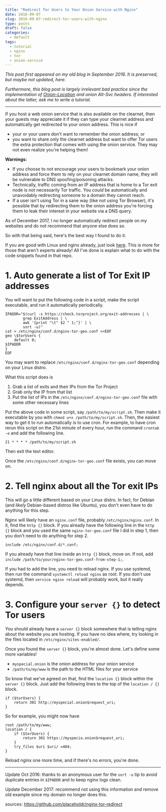 ```yaml
---
title: "Redirect Tor Users to Your Onion Service with Nginx"
date: 2016-09-07
slug: 2016-09-07-redirect-tor-users-with-nginx
type: posts
draft: false
categories:
  - default
tags:
  - tutorial
  - nginx
  - tor
  - onion-service
---
```


*This post first appeared on my old blog in September 2016. It is preserved,
but maybe not updated, here.*

*Furthermore, this blog post is largely irrelevant bad practice since the implementation of
[Onion-Location](https://community.torproject.org/onion-services/advanced/onion-location/)
and onion Alt-Svc headers. If interested about the latter, ask me to write a tutorial.*

---

If you host a web onion service that is also available on the clearnet, then
your guests may appreciate it if they can type your clearnet address and
automatically get redirected to your onion address. This is nice if

- your or your users don't want to remember the onion address; or
- you want to share only the clearnet address but want to offer Tor users the
  extra protection that comes with using the onion service. They may not even
  realize you're helping them!

**Warnings:**

- If you choose to *not* encourage your users to bookmark your onion
  address and force them to rely on your clearnet domain name, they will be
  vulnerable to DNS spoofing/poisoning attacks. 
- Technically, traffic coming from an IP address that is home to a Tor exit node
  is not necessarily Tor traffic. You _could_ be automatically and unavoidably
  redirecting someone to a domain they cannot reach.
- If a user isn't using Tor in a sane way (like not using Tor Browser), it's
  possible that by redirecting them to the onion address you're forcing them to
  leak their interest in your website via a DNS query.

As of December 2017, I no longer automatically redirect people on my websites
and do not recommend that anyone else does so.

So with that being said, here's the best way I found to do it.

If you are good with Linux and nginx already, just look
[here](https://github.com/placeholdr/nginx-tor-redirect). This is more for those
that aren't experts already! All I've done is explain what to do with the code
snippets found in that repo.

# 1. Auto generate a list of Tor Exit IP addresses

You will want to put the following code in a script, make the script executable,
and run it automatically periodically.

    IPADDR="$(curl -s https://check.torproject.org/exit-addresses | \
            grep ExitAddress | \
            awk '{print "\t" $2 " 1;"}' | \
            sort -u)"
    cat > /etc/nginx/conf.d/nginx-tor-geo.conf <<EOF
    geo \$torUsers {
        default 0;
    $IPADDR
    }
    EOF

You may want to replace `/etc/nginx/conf.d/nginx-tor-geo.conf` depending on your
Linux distro. 

What this script does is

1. Grab a list of exits and their IPs from the Tor Project
2. Grab only the IP from that list
3. Put the list of IPs in the `/etc/nginx/conf.d/nginx-tor-geo.conf` file with
   some other necessary lines

Put the above code in some script, say `/path/to/my/script.sh`. Then make it
executable by you with `chmod u+x /path/to/my/script.sh`. Then, the easiest way
to get it to run automatically is to use cron. For example, to have cron rerun
this script on the 21st minute of every hour, run the command `crontab -e` and
add the following line.

    21 * * * * /path/to/my/script.sh

Then exit the text editor.

Once the `/etc/nginx/conf.d/nginx-tor-geo.conf` file exists, you can move on.

# 2. Tell nginx about all the Tor exit IPs

This will go a little different based on your Linux distro. In fact, for Debian
(and *likely* Debian-based distros like Ubuntu), you don't even have to do
anything for this step. 

Nginx will likely have an `nginx.conf` file, probably `/etc/nginx/nginx.conf`.
In it, find the `http {}` block. If you already have the following line in the
`http {}` block and you used the same `nginx-tor-geo.conf` file I did in step
1, then you don't need to do anything for step 2.

    include /etc/nginx/conf.d/*.conf;

If you already have that line inside an `http {}` block, move on. If not, add
`include /path/to/your/nginx-tor-geo.conf-from-step-1;`. 

If you had to add the line, you need to reload nginx. If you use systemd, then
run the command `systemctl reload nginx` as root. If you don't use systemd, then
`service nginx reload` will probably work, but it really depends.

# 3. Configure your `server {}` to detect Tor users

You should already have a `server {}` block somewhere that is telling nginx
about the website you are hosting. If you have no idea where, try looking in the
files located in `/etc/nginx/sites-enabled/`.

Once you found the `server {}` block, you're almost done. Let's define some more
variables!

- `myspecial.onion` is the onion address for your onion service
- `/path/to/my/www` is the path to the HTML files for your service

So know that we've agreed on that, find the `location {}` block 
within the `server {}` block. Just add the following lines to the top of
the `location / {}` block.

    if ($torUsers) {
        return 301 http://myspecial.onion$request_uri;
    }

So for example, you might now have

    root /path/to/my/www;
    location / {
        if ($torUsers) {
            return 301 https://myspecia.onion$request_uri;
        }
        try_files $uri $uri/ =404;
    }

Reload nginx one more time, and if there's no errors, you're done.

---

Update Oct 2016: thanks to an anonymous user for the `sort -u` tip to avoid
duplicate entries in `$IPADDR` and to keep nginx logs clean.

Update December 2017: recommend not using this information and remove old
example since my domain no longer does this.

sources: <https://github.com/placeholdr/nginx-tor-redirect>
